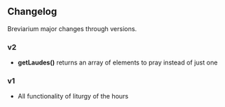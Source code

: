 ## Changelog

Breviarium major changes through versions.

### v2
* **getLaudes()** returns an array of elements to pray instead of just one

### v1

* All functionality of liturgy of the hours